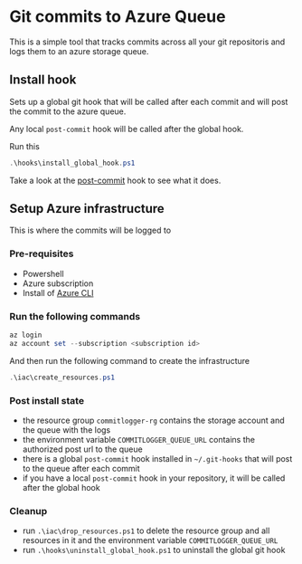 # Git commits to Azure Queue

This is a simple tool that tracks commits across all your git repositoris and logs them to an azure storage queue.

## Install hook

Sets up a global git hook that will be called after each commit and will post the commit to the azure queue.

Any local `post-commit` hook will be called after the global hook.

Run this

```powershell
.\hooks\install_global_hook.ps1
```

Take a look at the [post-commit](hooks/post-commit) hook to see what it does.

## Setup Azure infrastructure

This is where the commits will be logged to

### Pre-requisites

- Powershell
- Azure subscription
- Install of [Azure CLI](https://docs.microsoft.com/en-us/cli/azure/install-azure-cli?view=azure-cli-latest)

### Run the following commands

```powershell
az login
az account set --subscription <subscription id>
```

And then run the following command to create the infrastructure

```powershell
.\iac\create_resources.ps1
```

### Post install state

- the resource group `commitlogger-rg` contains the storage account and the queue with the logs
- the environment variable `COMMITLOGGER_QUEUE_URL` contains the authorized post url to the queue
- there is a global `post-commit` hook installed in `~/.git-hooks` that will post to the queue after each commit
- if you have a local `post-commit` hook in your repository, it will be called after the global hook

### Cleanup

- run `.\iac\drop_resources.ps1` to delete the resource group and all resources in it and the environment variable `COMMITLOGGER_QUEUE_URL`
- run `.\hooks\uninstall_global_hook.ps1` to uninstall the global git hook
